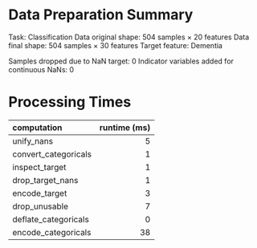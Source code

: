# Data Preparation Summary

Task:                   Classification
Data original shape:    504 samples × 20 features
Data final shape:       504 samples × 30 features
Target feature:         Dementia

Samples dropped due to NaN target: 0
Indicator variables added for continuous NaNs: 0

# Processing Times

| computation          |   runtime (ms) |
|:---------------------|---------------:|
| unify_nans           |              5 |
| convert_categoricals |              1 |
| inspect_target       |              1 |
| drop_target_nans     |              1 |
| encode_target        |              3 |
| drop_unusable        |              7 |
| deflate_categoricals |              0 |
| encode_categoricals  |             38 |